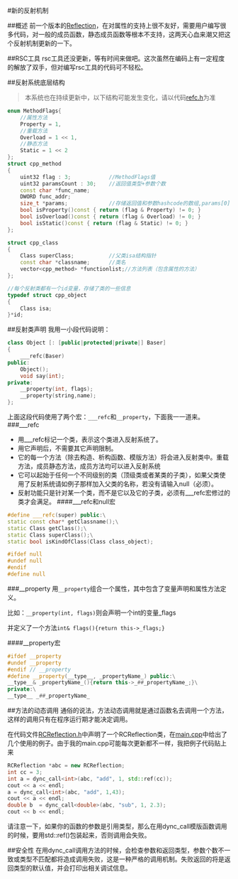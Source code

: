 #新的反射机制

##概述
前一个版本的[Reflection](https://github.com/CUITCHE/reflection/tree/master/reflection)，在对属性的支持上很不友好，需要用户编写很多代码，对一般的成员函数，静态成员函数等根本不支持，这两天心血来潮又把这个反射机制更新的一下。

##RSC工具
rsc工具还没更新，等有时间来做吧。这次虽然在编码上有一定程度的解放了双手，但对编写rsc工具的代码可不轻松。

##反射系统底层结构
> 本系统也在持续更新中，以下结构可能发生变化，请以代码[refc.h](https://github.com/CUITCHE/reflection/blob/master/NewReflection/refc.h)为准

```CPP
enum MethodFlags{
	//属性方法
	Property = 1,
	//重载方法
	Overload = 1 << 1,
	//静态方法
	Static = 1 << 2
};
struct cpp_method
{
	uint32 flag : 3;			//MethodFlags值
	uint32 paramsCount : 30;	//返回值类型+参数个数
	const char *func_name;
	DWORD func_addr;
	size_t *params;				//存储返回值和参数hashcode的数组,params[0]存储返回值类型
	bool isProperty()const { return (flag & Property) != 0; }
	bool isOverload()const { return (flag & Overload) != 0; }
	bool isStatic()const { return (flag & Static) != 0; }
};

struct cpp_class
{
	Class superClass;			//父类isa结构指针
	const char *classname;		//类名
	vector<cpp_method> *functionlist;//方法列表（包含属性的方法）
};

//每个反射类都有一个id变量，存储了类的一些信息
typedef struct cpp_object
{
	Class isa;
}*id;
```

##反射类声明
我用一小段代码说明：
```CPP
class Object [: [public|protected|private|] Baser]
{
	___refc(Baser)
public:
	Object();
	void say(int);
private:
	__property(int, flags);
	__property(string,name);
};
```

上面这段代码使用了两个宏：`___refc`和`__property`，下面我一一道来。
###___refc
* 用___refc标记一个类，表示这个类进入反射系统了。
* 用它声明后，不需要其它声明限制。
* 它的每一个方法（除去构造、析构函数、模版方法）将会进入反射类中。重载方法，成员静态方法，成员方法均可以进入反射系统
* 它可以起始于任何一个不同级别的类（顶级类或者某类的子类），如果父类使用了反射系统请如例子那样加入父类的名称，若没有请输入null（必须）。
* 反射功能只是针对某一个类，而不是它以及它的子类，必须有___refc宏修过的类才会满足。
####___refc和null宏
```CPP
#define ___refc(super) public:\
static const char* getClassname();\
static Class getClass();\
static Class superClass();\
static bool isKindOfClass(Class class_object);

#ifdef null
#undef null
#endif
#define null
```
###__property
用`__property`组合一个属性，其中包含了变量声明和属性方法定义。

比如：`__property(int, flags)`则会声明一个int的变量_flags

并定义了一个方法`int& flags(){return this->_flags;}`

####__property宏
```CPP
#ifdef __property
#undef __property
#endif // __property
#define __property(__type__, _propertyName_) public:\
__type__& _propertyName_(){return this->_##_propertyName_;}\
private:\
__type__ _##_propertyName_
```
##方法的动态调用
通俗的说法，方法动态调用就是通过函数名去调用一个方法，这样的调用只有在程序运行期才能决定调用。

在代码文件[RCReflection.h](https://github.com/CUITCHE/reflection/blob/master/NewReflection/RCReflection.h)中声明了一个RCReflection类，在[main.cpp](https://github.com/CUITCHE/reflection/blob/master/NewReflection/main.cpp)中给出了几个使用的例子。由于我的main.cpp可能每次更新都不一样，我把例子代码贴上来
```CPP
RCReflection *abc = new RCReflection;
int cc = 3;
int a = dync_call<int>(abc, "add", 1, std::ref(cc));
cout << a << endl;
a = dync_call<int>(abc, "add", 1,43);
cout << a << endl;
double b  = dync_call<double>(abc, "sub", 1, 2.3);
cout << b << endl;
```
请注意一下，如果你的函数的参数是引用类型，那么在用dync_call模版函数调用的时候，要用std::ref()包装起来，否则调用会失败。

##安全性
在用dync_call调用方法的时候，会检查参数和返回类型，参数个数不一致或类型不匹配都将造成调用失败，这是一种严格的调用机制。失败返回的将是返回类型的默认值，并会打印出相关调试信息。
